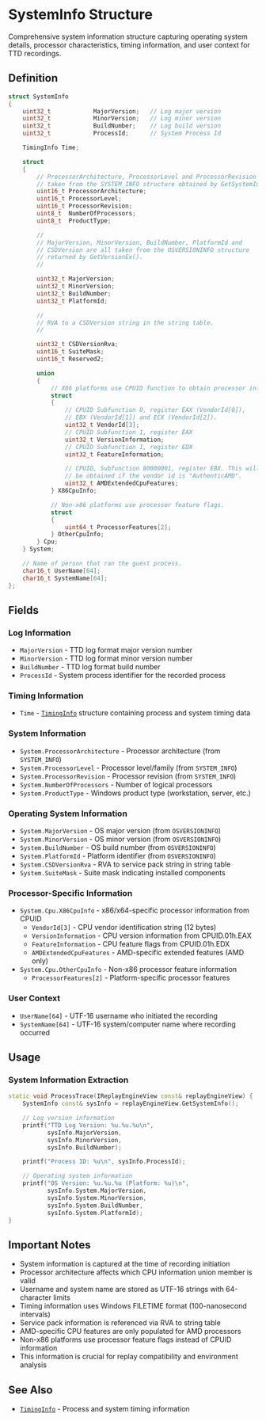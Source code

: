 # SystemInfo Structure

Comprehensive system information structure capturing operating system details, processor characteristics, timing information, and user context for TTD recordings.

## Definition

```cpp
struct SystemInfo
{
    uint32_t            MajorVersion;   // Log major version
    uint32_t            MinorVersion;   // Log minor version
    uint32_t            BuildNumber;    // Log build version
    uint32_t            ProcessId;      // System Process Id

    TimingInfo Time;

    struct
    {
        // ProcessorArchitecture, ProcessorLevel and ProcessorRevision are all
        // taken from the SYSTEM_INFO structure obtained by GetSystemInfo().
        uint16_t ProcessorArchitecture;
        uint16_t ProcessorLevel;
        uint16_t ProcessorRevision;
        uint8_t  NumberOfProcessors;
        uint8_t  ProductType;

        //
        // MajorVersion, MinorVersion, BuildNumber, PlatformId and
        // CSDVersion are all taken from the OSVERSIONINFO structure
        // returned by GetVersionEx().
        //

        uint32_t MajorVersion;
        uint32_t MinorVersion;
        uint32_t BuildNumber;
        uint32_t PlatformId;

        //
        // RVA to a CSDVersion string in the string table.
        //

        uint32_t CSDVersionRva;
        uint16_t SuiteMask;
        uint16_t Reserved2;

        union
        {
            // X86 platforms use CPUID function to obtain processor information.
            struct
            {
                // CPUID Subfunction 0, register EAX (VendorId[0]),
                // EBX (VendorId[1]) and ECX (VendorId[2]).
                uint32_t VendorId[3];
                // CPUID Subfunction 1, register EAX
                uint32_t VersionInformation;
                // CPUID Subfunction 1, register EDX
                uint32_t FeatureInformation;

                // CPUID, Subfunction 80000001, register EBX. This will only
                // be obtained if the vendor id is "AuthenticAMD".
                uint32_t AMDExtendedCpuFeatures;
            } X86CpuInfo;

            // Non-x86 platforms use processor feature flags.
            struct
            {
                uint64_t ProcessorFeatures[2];
            } OtherCpuInfo;
        } Cpu;
    } System;

    // Name of person that ran the guest process.
    char16_t UserName[64];
    char16_t SystemName[64];
};
```

## Fields

### Log Information
- `MajorVersion` - TTD log format major version number
- `MinorVersion` - TTD log format minor version number
- `BuildNumber` - TTD log format build number
- `ProcessId` - System process identifier for the recorded process

### Timing Information
- `Time` - [`TimingInfo`](struct-TimingInfo.md) structure containing process and system timing data

### System Information
- `System.ProcessorArchitecture` - Processor architecture (from `SYSTEM_INFO`)
- `System.ProcessorLevel` - Processor level/family (from `SYSTEM_INFO`)
- `System.ProcessorRevision` - Processor revision (from `SYSTEM_INFO`)
- `System.NumberOfProcessors` - Number of logical processors
- `System.ProductType` - Windows product type (workstation, server, etc.)

### Operating System Information
- `System.MajorVersion` - OS major version (from `OSVERSIONINFO`)
- `System.MinorVersion` - OS minor version (from `OSVERSIONINFO`)
- `System.BuildNumber` - OS build number (from `OSVERSIONINFO`)
- `System.PlatformId` - Platform identifier (from `OSVERSIONINFO`)
- `System.CSDVersionRva` - RVA to service pack string in string table
- `System.SuiteMask` - Suite mask indicating installed components

### Processor-Specific Information
- `System.Cpu.X86CpuInfo` - x86/x64-specific processor information from CPUID
  - `VendorId[3]` - CPU vendor identification string (12 bytes)
  - `VersionInformation` - CPU version information from CPUID.01h.EAX
  - `FeatureInformation` - CPU feature flags from CPUID.01h.EDX
  - `AMDExtendedCpuFeatures` - AMD-specific extended features (AMD only)
- `System.Cpu.OtherCpuInfo` - Non-x86 processor feature information
  - `ProcessorFeatures[2]` - Platform-specific processor features

### User Context
- `UserName[64]` - UTF-16 username who initiated the recording
- `SystemName[64]` - UTF-16 system/computer name where recording occurred

## Usage

### System Information Extraction
```cpp
static void ProcessTrace(IReplayEngineView const& replayEngineView) {
    SystemInfo const& sysInfo = replayEngineView.GetSystemInfo();

    // Log version information
    printf("TTD Log Version: %u.%u.%u\n",
           sysInfo.MajorVersion,
           sysInfo.MinorVersion,
           sysInfo.BuildNumber);

    printf("Process ID: %u\n", sysInfo.ProcessId);

    // Operating system information
    printf("OS Version: %u.%u.%u (Platform: %u)\n",
           sysInfo.System.MajorVersion,
           sysInfo.System.MinorVersion,
           sysInfo.System.BuildNumber,
           sysInfo.System.PlatformId);
}
```

## Important Notes

- System information is captured at the time of recording initiation
- Processor architecture affects which CPU information union member is valid
- Username and system name are stored as UTF-16 strings with 64-character limits
- Timing information uses Windows FILETIME format (100-nanosecond intervals)
- Service pack information is referenced via RVA to string table
- AMD-specific CPU features are only populated for AMD processors
- Non-x86 platforms use processor feature flags instead of CPUID information
- This information is crucial for replay compatibility and environment analysis

## See Also

- [`TimingInfo`](struct-TimingInfo.md) - Process and system timing information
